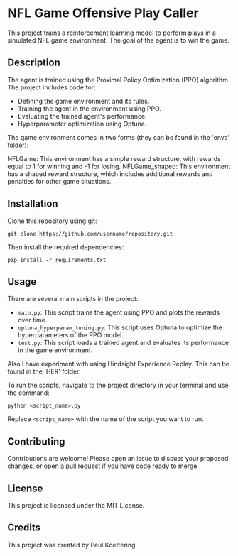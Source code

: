# NFL Game Offensive Play Caller

This project trains a reinforcement learning model to perform plays in a simulated NFL game environment. The goal of the agent is to win the game. 

## Description

The agent is trained using the Proximal Policy Optimization (PPO) algorithm. The project includes code for:

- Defining the game environment and its rules.
- Training the agent in the environment using PPO.
- Evaluating the trained agent's performance.
- Hyperparameter optimization using Optuna.

The game environment comes in two forms (they can be found in the 'envs' folder):

NFLGame: This environment has a simple reward structure, with rewards equal to 1 for winning and -1 for losing.
NFLGame_shaped: This environment has a shaped reward structure, which includes additional rewards and penalties for other game situations.

## Installation

Clone this repository using git:

```
git clone https://github.com/username/repository.git
```

Then install the required dependencies:

```
pip install -r requirements.txt
```

## Usage

There are several main scripts in the project:

- `main.py`: This script trains the agent using PPO and plots the rewards over time.
- `optuna_hyperparam_tuning.py`: This script uses Optuna to optimize the hyperparameters of the PPO model.
- `test.py`: This script loads a trained agent and evaluates its performance in the game environment.

Also I have experiment with using Hindsight Experience Replay. This can be found in the 'HER' folder. 

To run the scripts, navigate to the project directory in your terminal and use the command:

```
python <script_name>.py
```

Replace `<script_name>` with the name of the script you want to run.

## Contributing

Contributions are welcome! Please open an issue to discuss your proposed changes, or open a pull request if you have code ready to merge.

## License

This project is licensed under the MIT License.

## Credits

This project was created by Paul Koettering.
